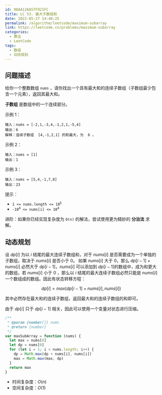 ```yaml
---
id: 98AA12AA57F921FC
title: LC 53. 最大子数组和
date: 2022-05-27 14:40:25
permalink: /algorithm/leetcode/maximum-subarray
link: https://leetcode.cn/problems/maximum-subarray
categories:
  - 算法
  - LeetCode
tags:
  - 数组
  - 动态规划
---
```


<Level :type='1'/>

## 问题描述

给你一个整数数组 `nums` ，请你找出一个具有最大和的连续子数组（子数组最少包含一个元素），返回其最大和。

**子数组** 是数组中的一个连续部分。

示例 1：

```text
输入：nums = [-2,1,-3,4,-1,2,1,-5,4]
输出：6
解释：连续子数组  [4,-1,2,1] 的和最大，为  6 。
```

示例 2：

```text
输入：nums = [1]
输出：1
```

示例 3：

```text
输入：nums = [5,4,-1,7,8]
输出：23
```

提示：

- <code>1 <= nums.length <= 10<sup>5</sup></code>
- <code>-10<sup>4</sup> <= nums[i] <= 10<sup>4</sup></code>

进阶：如果你已经实现复杂度为 `O(n)` 的解法，尝试使用更为精妙的 **分治法** 求解。

## 动态规划

设 $dp[i]$ 为以 $i$ 结尾的最大连续子数组和，对于 $nums[i]$ 是否需要成为一个单独的子数组，取决于 $nums[i]$ 是否小于 $0$。 如果 $nums[i]$ 大于 $0$，那么 $dp[i-1] + nums[i]$ 必然大于 $dp[i-1]$，$nums[i]$ 可以添加到 $dp[i-1]$的数组中，成为和更大的数组，若 $nums[i]$ 小于 $0$ ，那么以 $i$ 结尾的最大连续子数组必然只能是 $nums[i]$ 一个数组成的数组。因此有状态转移方程：

$$
dp[i] = max(dp[i-1]+nums[i], nums[i])
$$

其中必然存在最大和的连续子数组，返回最大和的连续子数组的和即可。

由于 $dp[i]$ 只于 $dp[i-1]$ 相关，因此可以使用一个变量对状态进行压缩。

```javascript
/**
 * @param {number[]} nums
 * @return {number}
 */
var maxSubArray = function (nums) {
  let max = nums[0]
  let dp = nums[0]
  for (let i = 1; i < nums.length; i++) {
    dp = Math.max(dp + nums[i], nums[i])
    max = Math.max(max, dp)
  }
  return max
}
```

- 时间复杂度：$O(n)$
- 空间复杂度：$O(1)$
